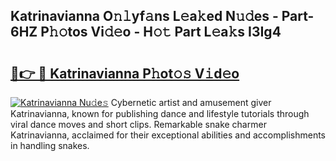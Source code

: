 ## Katrinavianna O𝚗𝚕yf𝚊ns L𝚎a𝚔ed N𝚞𝚍es - Part-6HZ P𝚑𝚘tos Vi𝚍𝚎o - H𝚘𝚝 Part L𝚎a𝚔s I3Ig4

# <h2><a href="http://kfd8g6t.oniu.top/?m=Katrinavianna">🔗👉 🔴 Katrinavianna P𝚑ot𝚘𝚜 V𝚒d𝚎o</a></h2>

[![Katrinavianna Nu𝚍e𝚜](https://i.imgur.com/0qMVB7G.gif)](http://kfd8g6t.oniu.top/?m=Katrinavianna)
Cybernetic artist and amusement giver Katrinavianna, known for publishing dance and lifestyle tutorials through viral dance moves and short clips. Remarkable snake charmer Katrinavianna, acclaimed for their exceptional abilities and accomplishments in handling snakes.  
